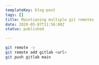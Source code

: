 ```yaml
---
templateKey: blog-post
tags: []
title: Maintianing multiple git remotes
date: 2020-05-07T11:56:00Z
status: published

---
```


``` bash
git remote -v
git remote add gitlab <url>
git push gitlab main
```
